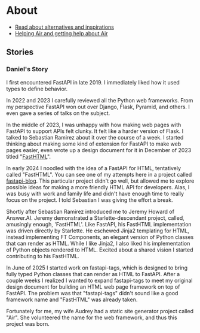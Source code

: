 # About

- [Read about alternatives and inspirations](/about/alternatives)
- [Helping Air and getting help about Air](/about/help_air)

## Stories

### Daniel's Story

I first encountered FastAPI in late 2019. I immediately liked how it used types to define behavior.

In 2022 and 2023 I carefully reviewed all the Python web frameworks. From my perspective FastAPI won out over Django, Flask, Pyramid, and others. I even gave a series of talks on the subject.

In the middle of 2023, I was unhappy with how making web pages with FastAPI to support APIs felt clunky. It felt like a harder version of Flask. I talked to Sebastian Ramirez about it over the course of a week. I started thinking about making some kind of extension for FastAPI to make web pages easier, even wrote up a design document for it in December of 2023 titled "[FastHTML](https://docs.google.com/document/d/1CaAqTYmK7gXTHxkQ-SaMndJV7vev-34cvEBe1kKESQU/edit?usp=sharing)".

In early 2024 I noodled with the idea of a FastAPI for HTML, tentatively called "FastHTML". You can see one of my attempts here in a project called [fastapi-blog](https://github.com/pydanny/fastapi-blog). This particular project didn't go well, but allowed me to explore possible ideas for making a more friendly HTML API for developers. Alas, I was busy with work and family life and didn't have enough time to really focus on the project. I told Sebastian I was giving the effort a break.

Shortly after Sebastian Ramirez introduced me to Jeremy Howard of Answer.AI. Jeremy demonstrated a Starlette-descendant project, called, amusingly enough, 'FastHTML'. Like FastAPI, his FastHTML implementation was driven directly by Starlette. He eschewed Jinja2 templating for HTML, instead implementing FT Components, an elegant version of Python classes that can render as HTML. While I like Jinja2, I also liked his implementation of Python objects rendered to HTML. Excited about a shared vision I started contributing to his FastHTML.

In June of 2025 I started work on fastapi-tags, which is designed to bring fully typed Python classes that can render as HTML to FastAPI. After a couple weeks I realized I wanted to expand fastapi-tags to meet my original design document for building an HTML web page framework on top of FastAPI. The problem was that "fastapi-tags" didn't sound like a good framework name and "FastHTML" was already taken.

Fortunately for me, my wife Audrey had a static site generator project called "Air". She volunteered the name for the web framework, and thus this project was born.

